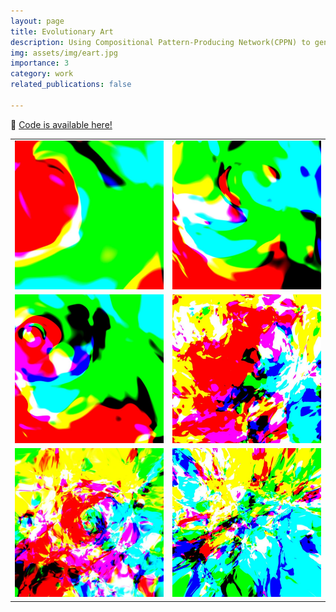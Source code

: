 ```yaml
---
layout: page
title: Evolutionary Art
description: Using Compositional Pattern-Producing Network(CPPN) to generate pictures
img: assets/img/eart.jpg
importance: 3
category: work
related_publications: false

---
```

&#x1F4C2; [Code is available here!](https://github.com/Yuxing-Wang-THU/FEM)<br />

<table>
  <tr>
      <td ><center><img src="assets/img/ea.jpg" ></center></td>
      <td ><center><img src="assets/img/eb.jpg"  ></center></td>
  </tr>

  <tr>
      <td><center><img src="assets/img/ec.jpg"  ></center></td>
      <td ><center><img src="assets/img/ed.jpg"  ></center> </td>
  </tr>

  <tr>
      <td><center><img src="assets/img/eee.jpg"   ></center></td>
      <td><center><img src="assets/img/ef.jpg"  ></center></td>
  </tr>

</table>